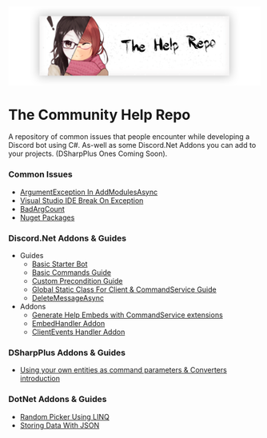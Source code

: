 <p align="center">
    <img src="/Images/HelpRepo.png">
</p>

# The Community Help Repo

A repository of common issues that people encounter while developing a Discord bot using C#.
As-well as some Discord.Net Addons you can add to your projects. (DSharpPlus Ones Coming Soon).

### Common Issues

- [ArgumentException In AddModulesAsync](Issues/ArgumentExceptionAddModulesAsync.md)
- [Visual Studio IDE Break On Exception](Issues/VisualStudioBreakOnException.md)
- [BadArgCount](Issues/BadArgCount.md)
- [Nuget Packages](Issues/NugetPackages.md)

### Discord.Net Addons & Guides

- Guides
  - [Basic Starter Bot](BasicBot/)
  - [Basic Commands Guide](Discord.Net-Addons/BasicCommands/)
  - [Custom Precondition Guide](Discord.Net-Addons/CustomPreconditions)
  - [Global Static Class For Client & CommandService Guide](Discord.Net-Addons/GlobalStatic)
  - [DeleteMessageAsync](Issues/DeleteMessageAsync.md)
- Addons
  - [Generate Help Embeds with CommandService extensions](https://github.com/Charly6596/Discord.Addons.CommandsExtension)
  - [EmbedHandler Addon](Discord.Net-Addons/EmbedHandler/)
  - [ClientEvents Handler Addon](Discord.Net-Addons/DiscordClientEvents)


### DSharpPlus Addons & Guides

- [Using your own entities as command parameters & Converters introduction](https://github.com/Charly6596/DSharpConverterExample)

### DotNet Addons & Guides

- [Random Picker Using LINQ](DotNet-Addons/PickRandomLINQ.cs)
- [Storing Data With JSON](DotNet-Addons/JSON-Storage/)
